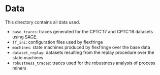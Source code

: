 # Data

This directory contains all data used.

- `base_traces`: traces generated for the CPTC'17 and CPTC'18 datasets using [SAGE](https://github.com/tudelft-cda-lab/SAGE).
- `ff_ini`: configuration files used by flexfringe
- `machines`: state machines produced by flexfringe over the base data
- `dataset_replay`: datasets resulting from the replay procedure over the state machines
- `robustness_traces`: traces used for the robustness analysis of process miners
